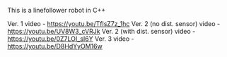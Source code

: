 This is a linefollower robot in C++

Ver. 1 video - https://youtu.be/TflsZ7z_1hc
Ver. 2 (no dist. sensor) video - https://youtu.be/UV8W3_cVRJk
Ver. 2 (with dist. sensor) video - https://youtu.be/0Z7LOI_sI6Y
Ver. 3 video - https://youtu.be/D8HdYyOM16w